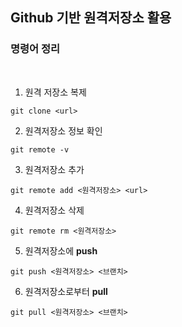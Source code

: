 ## Github 기반 원격저장소 활용

### 명령어 정리

<br>

1. 원격 저장소 복제

```
git clone <url>
```

2. 원격저장소 정보 확인

```
git remote -v
```

3. 원격저장소 추가

```
git remote add <원격저장소> <url>
```

4. 원격저장소 삭제
```
git remote rm <원격저장소>
```

5. 원격저장소에 **push**
```
git push <원격저장소> <브랜치>
```

6. 원격저장소로부터 **pull**
```
git pull <원격저장소> <브랜치>
```

